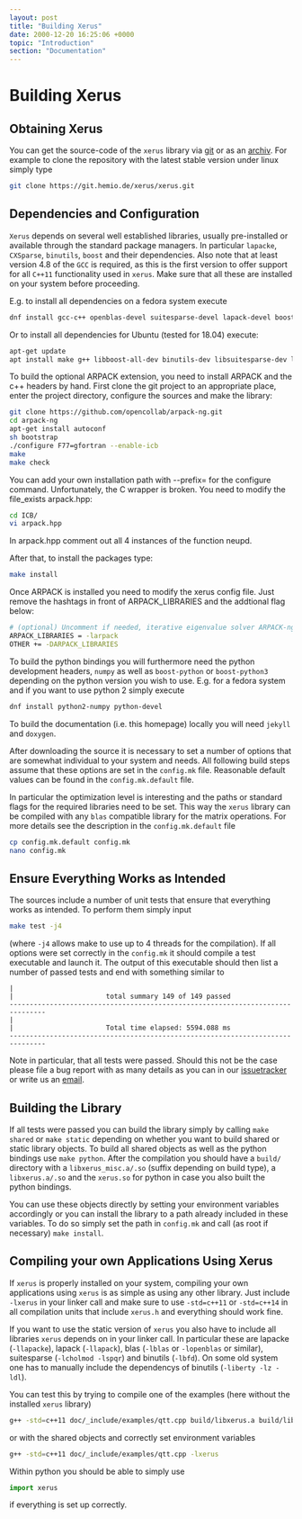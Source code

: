```yaml
---
layout: post
title: "Building Xerus"
date: 2000-12-20 16:25:06 +0000
topic: "Introduction"
section: "Documentation"
---
```



# Building Xerus

## Obtaining Xerus

You can get the source-code of the `xerus` library via [git](https://git.hemio.de/xerus/xerus/tree/master) or as an [archiv](https://git.hemio.de/xerus/xerus/repository/archive.tar.gz?ref=master).
For example to clone the repository with the latest stable version under linux simply type
~~~ bash
git clone https://git.hemio.de/xerus/xerus.git
~~~

## Dependencies and Configuration
`Xerus` depends on several well established libraries, usually pre-installed or available through the standard package managers. In particular `lapacke`, `CXSparse`, `binutils`, `boost`
and their dependencies. Also note that at least version 4.8 of the `GCC` is required, as this is the first version to offer support for all `C++11` functionality used in `xerus`. 
Make sure that all these are installed on your system before proceeding.

E.g. to install all dependencies on a fedora system execute
~~~ bash
dnf install gcc-c++ openblas-devel suitesparse-devel lapack-devel boost-devel binutils-devel
~~~

Or to install all dependencies for Ubuntu (tested for 18.04) execute:
~~~ bash
apt-get update
apt install make g++ libboost-all-dev binutils-dev libsuitesparse-dev libz-dev libiberty-dev libopenblas-dev liblapack-dev liblapacke-dev gfortran
~~~

To build the optional ARPACK extension, you need to install ARPACK and the c++ headers by hand. First clone the git project to an appropriate place, enter the project directory, configure the sources and make the library:
~~~ bash
git clone https://github.com/opencollab/arpack-ng.git
cd arpack-ng
apt-get install autoconf
sh bootstrap
./configure F77=gfortran --enable-icb
make
make check
~~~
You can add your own installation path with --prefix=<installation-path> for the configure command. 
Unfortunately, the C wrapper is broken. You need to modify the file_exists arpack.hpp:
~~~ bash
cd ICB/
vi arpack.hpp
~~~
In arpack.hpp comment out all 4 instances of the function neupd.

After that, to install the packages type:
~~~ bash
make install
~~~

Once ARPACK is installed you need to modify the xerus config file. Just remove the hashtags in front of ARPACK_LIBRARIES and the addtional flag below:
~~~ bash
# (optional) Uncomment if needed, iterative eigenvalue solver ARPACK-ng, see https://github.com/opencollab/arpack-ng
ARPACK_LIBRARIES = -larpack
OTHER += -DARPACK_LIBRARIES
~~~

To build the python bindings you will furthermore need the python development headers, `numpy` as well as `boost-python` or 
`boost-python3` depending on the python version you wish to use. E.g. for a fedora system and if you want to use python 2 simply execute
~~~ bash
dnf install python2-numpy python-devel
~~~

To build the documentation (i.e. this homepage) locally you will need `jekyll` and `doxygen`.

After downloading the source it is necessary to set a number of options that are somewhat individual to your system and needs. All following build steps assume that these
options are set in the `config.mk` file. Reasonable default values can be found in the `config.mk.default` file.

In particular the optimization level is interesting and the paths or standard flags for the required libraries need to be set. This way the `xerus` library can be compiled with any
`blas` compatible library for the matrix operations. For more details see the description in the `config.mk.default` file
~~~ bash
cp config.mk.default config.mk
nano config.mk
~~~

## Ensure Everything Works as Intended
The sources include a number of unit tests that ensure that everything works as intended. To perform them simply input
~~~ bash
make test -j4
~~~
(where `-j4` allows make to use up to 4 threads for the compilation). If all options were set correctly in the `config.mk` it should compile a test executable and launch it.
The output of this executable should then list a number of passed tests and end with something similar to 
~~~
|
|                       total summary 149 of 149 passed
-------------------------------------------------------------------------------
|
|                       Total time elapsed: 5594.088 ms
-------------------------------------------------------------------------------
~~~
Note in particular, that all tests were passed. Should this not be the case please file a bug report with as many details as you 
can in our [issuetracker](https://git.hemio.de/xerus/xerus/issues) or write us an [email](mailto:contact@libxerus.org).


## Building the Library

If all tests were passed you can build the library simply by calling `make shared` or `make static` depending on whether you want
to build shared or static library objects. To build all shared objects as well as the python bindings use `make python`. After
the compilation you should have a `build/` directory with a `libxerus_misc.a/.so` (suffix depending on build type), a `libxerus.a/.so`
and the `xerus.so` for python in case you also built the python bindings.

You can use these objects directly by setting your environment variables accordingly or you can install the library to a path
already included in these variables. To do so simply set the path in `config.mk` and call (as root if necessary) `make install`.


## Compiling your own Applications Using Xerus

If `xerus` is properly installed on your system, compiling your own applications using `xerus` is as simple as using any other library. Just include `-lxerus` in your linker call and make sure to use
`-std=c++11` or `-std=c++14` in all compilation units that include `xerus.h` and everything should work fine.

If you want to use the static version of `xerus` you also have to include all libraries `xerus` depends on in your linker call. In particular these are lapacke (`-llapacke`), 
lapack (`-llapack`), blas (`-lblas` or `-lopenblas` or similar), suitesparse (`-lcholmod -lspqr`) and binutils (`-lbfd`). On some old system one has to manually include the dependencys of binutils (`-liberty -lz -ldl`).

You can test this by trying to compile one of the examples (here without the installed `xerus` library)
~~~ bash
g++ -std=c++11 doc/_include/examples/qtt.cpp build/libxerus.a build/libxerus_misc.a -llapacke -llapack -lopenblas -lgfortran -lcholmod -lspqr -lbfd -liberty -lz -ldl
~~~
or with the shared objects and correctly set environment variables
~~~ bash
g++ -std=c++11 doc/_include/examples/qtt.cpp -lxerus
~~~

Within python you should be able to simply use
~~~ python
import xerus
~~~
if everything is set up correctly.

